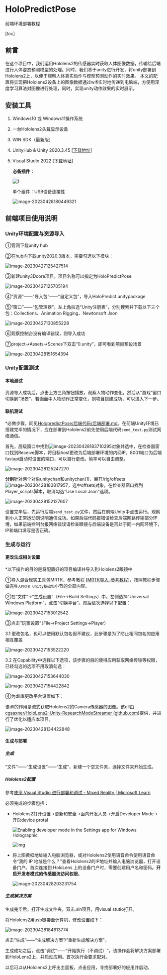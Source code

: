# HoloPredictPose

前端环境部署教程

[toc]



## 前言

在这个项目中，我们运用Hololens2的传感器实时获取人体图像数据，传输给后端进行人体姿态预测模型的处理。同时，我们基于unity进行开发，将unity部署到Hololens2上，以便于观察人体真实动作与模型预测动作的实时效果。
本文的配置将实现把Hololens2设备上的图像数据通过wifi实时地传递到电脑端，方便用深度学习算法对图像进行处理，同时，实现unity动作效果的实时展示。



## 安装工具

1. Windows10 或 Windows11操作系统

2. 一台Hololens2头戴显示设备

3. WIN SDK（最新版）

4. UnityHub & Unity 2020.3.45  [[下载地址](https://unity.cn/releases/full/2020)]

5. Visual Studio 2022 [[下载地址](https://visualstudio.microsoft.com/zh-hans/)]

   **必备插件：**

   ![1](https://sinkers-pic.oss-cn-beijing.aliyuncs.com/img/1.png)
   
   单个组件：USB设备连接性
   
   ![image-20230428180449321](https://sinkers-pic.oss-cn-beijing.aliyuncs.com/img/image-20230428180449321.png)



## 前端项目使用说明

### Unity环境配置与资源导入

①官网下载unity hub

②在hub内下载unity2020.3版本，需要勾选以下模块：

![image-20230427125427514](https://sinkers-pic.oss-cn-beijing.aliyuncs.com/img/image-20230427125427514.png)

③新建unity3Dcore项目，项目名称可以指定为HoloPredictPose

![image-20230427125705194](https://sinkers-pic.oss-cn-beijing.aliyuncs.com/img/image-20230427125705194.png)

④“资源”——“导入包”——“自定义包”，导入HoloPredict.unitypackage

⑤“窗口”——“包管理器”，左上角拉选“Unity注册表”，分别搜索并下载以下三个包：Collections、Animation Rigging、Newtonsoft Json

![image-20230427130855228](https://sinkers-pic.oss-cn-beijing.aliyuncs.com/img/image-20230427130855228.png)

⑥观察控制台没有编译错误，则导入成功

⑦project->Assets->Scenes下双击“0.unity”，即可看到项目预设场景

![image-20230428151654394](https://sinkers-pic.oss-cn-beijing.aliyuncs.com/img/image-20230428151654394.png)



### Unity配置测试

#### 本地测试

资源导入成功后，点击上方三角按钮播放，观察人物动作变化，然后从“游戏”窗口切换到“场景”。若画面中人物动作正常变化，则项目搭建成功，可以进入下一步。

#### 联机测试

*必做步骤，同见[HolopredictPose/后端代码/后端部署.md](https://github.com/sinkers-lan/HoloPredictPose/blob/main/%E5%90%8E%E7%AB%AF%E6%BA%90%E7%A0%81/%E5%90%8E%E7%AB%AF%E9%83%A8%E7%BD%B2.md#%E5%89%8D%E5%90%8E%E7%AB%AF%E8%BF%9E%E6%8E%A5%E6%B5%8B%E8%AF%95)。在前端Unity环境已搭建完毕的情况下，应在部署到Hololens2前先使用后端代码`send_test.py`测试网络通信。

首先，层级窗口中找到![image-20230428183710295](https://sinkers-pic.oss-cn-beijing.aliyuncs.com/img/image-20230428183710295.png)对象并选中，在检查器窗口找到Receive脚本，将目标host更改为后端部署环境的内网IP。8001端口为后端fastapi启动时设置的端口，可以自行更改。帧率可以自由调整。

![image-20230428125247270](https://sinkers-pic.oss-cn-beijing.aliyuncs.com/img/image-20230428125247270.png)

**分别**针对两个对象unitychan和unitychan(1)，展开/rig/offsets![image-20230428183817957](https://sinkers-pic.oss-cn-beijing.aliyuncs.com/img/image-20230428183817957.png)，选中offsets对象，在检查器窗口找到Player_scripts脚本，取消勾选“Use Local Json”选项。

![image-20230428152127607](https://sinkers-pic.oss-cn-beijing.aliyuncs.com/img/image-20230428152127607.png)

设置完毕后，先运行后端`send_test.py`文件，然后在前端Unity中点击运行。观察到小人正常运动则说明通信成功。如果后端代码报错请检查后端网路传输部分环境，如果前端控制台报网络错误请检查眼镜与后端设备是否处于同一内网环境下，IP和端口填写是否正确。



### 生成与运行

#### 更改生成相关设置

*以下操作的目的是将配置好的项目编译并导入到Hololens2眼镜中

①导入混合现实工具包MRTK，参考教程 [[MRTK导入-参考教程](https://learn.microsoft.com/zh-cn/training/modules/learn-mrtk-tutorials/1-5-exercise-configure-resources?ns-enrollment-type=learningpath&ns-enrollment-id=learn.azure.beginner-hololens-2-tutorials&tabs=openxr)]，按照教程步骤做完`导入MRTK Unity基础包`小节的全部内容。

②在“文件”->“生成设置”（File->Build Settings）中，左侧选择”Universal Windows Platform“，点击”切换平台“。然后依次选择以下配置：

![image-20230427153012542](https://sinkers-pic.oss-cn-beijing.aliyuncs.com/img/image-20230427153012542.png)

③点击”玩家设置“（File->Project Settings->Player）

3.1 更改包名，也可以使用默认包名但不建议，此步骤是为了防止相同包名的应用相互覆盖

![image-20230427153522220](https://sinkers-pic.oss-cn-beijing.aliyuncs.com/img/image-20230427153522220.png)

3.2 在Capability中选择以下选项，该步骤的目的使得应用获取网络传输等权限，已经勾选的选项不用取消勾选：

![image-20230427153644030](https://sinkers-pic.oss-cn-beijing.aliyuncs.com/img/image-20230427153644030.png)

![image-20230427154422842](https://sinkers-pic.oss-cn-beijing.aliyuncs.com/img/image-20230427154422842.png)

④为dll库更改平台设置如下：

该dll的作用是流式获取Hololens2的Camera传感器的图像。该dll由[cgsaxner/HoloLens2-Unity-ResearchModeStreamer (github.com)](https://github.com/cgsaxner/HoloLens2-Unity-ResearchModeStreamer)提供，并进行了优化以适应本项目。

![image-20230428134422848](https://sinkers-pic.oss-cn-beijing.aliyuncs.com/img/image-20230428134422848.png)

#### 生成与部署

##### 生成

“文件”——“生成设置”——“生成”，新建一个空文件夹，选择文件夹开始生成。

##### Hololens2配置

参考[使用 Visual Studio 进行部署和调试 - Mixed Reality | Microsoft Learn](https://learn.microsoft.com/zh-cn/windows/mixed-reality/develop/advanced-concepts/using-visual-studio?tabs=hl2)

必须完成的步骤包括：

- Hololens2打开设置->更新和安全->面向开发人员->开启Developer Mode->开启device protal

  ![Enabling developer mode in the Settings app for Windows Holographic](https://sinkers-pic.oss-cn-beijing.aliyuncs.com/img/using-windows-portal-img-01.jpg)

  ![img](https://sinkers-pic.oss-cn-beijing.aliyuncs.com/img/deviceportal_usbncm_ipaddress.jpg)

- 将上图黄框地址输入电脑浏览器，或对Hololens2使用语音命令使用语音命令“我的 IP 地址是什么？”查看Hololens2的IP地址并输入电脑浏览器，打开设备门户。首次连接到 HoloLens 上的设备门户时，需要创建用户名和密码。**开启开发者模式的传感器流访问权限**。

  ![image-20230428203231754](https://sinkers-pic.oss-cn-beijing.aliyuncs.com/img/image-20230428203231754.png)

##### 生成解决方案

生成完毕后，打开生成文件夹，双击.sln项目，用visual stutio打开。

将Hololens2用usb链接至计算机，修改设置如下：

![image-20230428184613774](https://sinkers-pic.oss-cn-beijing.aliyuncs.com/img/image-20230428184613774.png)

点击“生成”——“生成解决方案”/“重新生成解决方案"。

生成成功之后，点击”调试“——”开始执行（不调试）“，该操作会将解决方案部署到HoloLens2上，并启动应用。首次执行会要求配对。

以后可以从Hololens2上呼出主面板，点击应用，寻找部署好的应用并启动。

